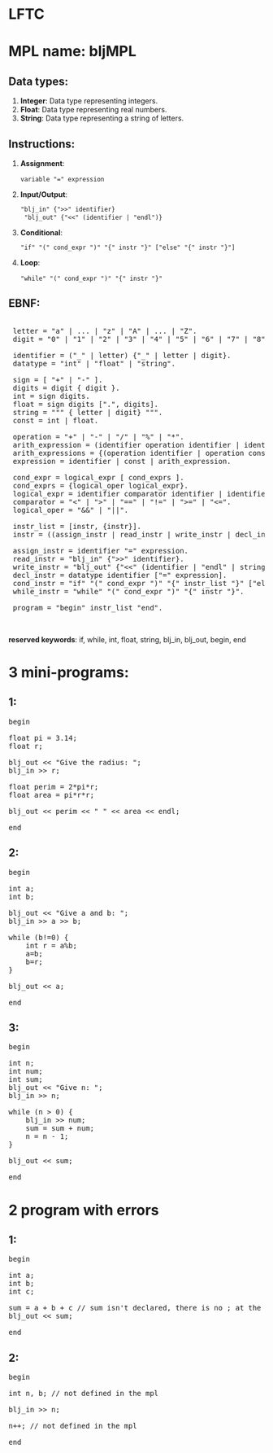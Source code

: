 # LFTC

# MPL name: bljMPL

## Data types: 

 1. **Integer**: Data type representing integers.
 2. **Float**: Data type representing real numbers.
 3. **String**: Data type representing a string of letters.

## Instructions:

 1. **Assignment**: <pre> ``` variable "=" expression ``` </pre>
 2. **Input/Output**: <pre> ``` "blj_in" {">>" identifier} ``` ``` "blj_out" {"<<" (identifier | "endl")}``` </pre>
 3. **Conditional**: <pre> ``` "if" "(" cond_expr ")" "{" instr "}" ["else" "{" instr "}"] ``` </pre>
 4. **Loop**: <pre> ``` "while" "(" cond_expr ")" "{" instr "}" ``` </pre>

## EBNF: 

<pre>

 letter = "a" | ... | "z" | "A" | ... | "Z".
 digit = "0" | "1" | "2" | "3" | "4" | "5" | "6" | "7" | "8" | "9".

 identifier = ("_" | letter) {"_" | letter | digit}.
 datatype = "int" | "float" | "string".

 sign = [ "+" | "-" ].
 digits = digit { digit }.
 int = sign digits.
 float = sign digits [".", digits].
 string = """ { letter | digit} """.
 const = int | float.
 
 operation = "+" | "-" | "/" | "%" | "*".
 arith_expression = (identifier operation identifier | identifier operation const | const operation const) [arith_expressions].
 arith_expressions = {(operation identifier | operation const)}.
 expression = identifier | const | arith_expression.

 cond_expr = logical_expr [ cond_exprs ].
 cond_exprs = {logical_oper logical_expr}.
 logical_expr = identifier comparator identifier | identifier comparator const.
 comparator = "<" | ">" | "==" | "!=" | ">=" | "<=".
 logical_oper = "&&" | "||".

 instr_list = [instr, {instr}].
 instr = ((assign_instr | read_instr | write_instr | decl_instr) ";") | cond_instr | while_instr

 assign_instr = identifier "=" expression.
 read_instr = "blj_in" {">>" identifier}.
 write_instr = "blj_out" {"<<" (identifier | "endl" | string)}.
 decl_instr = datatype identifier ["=" expression].
 cond_instr = "if" "(" cond_expr ")" "{" instr_list "}" ["else" "{" instr "}"].
 while_instr = "while" "(" cond_expr ")" "{" instr "}".

 program = "begin" instr_list "end".
 
 
</pre>

**reserved keywords**: if, while, int, float, string, blj_in, blj_out, begin, end

# 3 mini-programs:

## 1:

<pre>
begin

float pi = 3.14;
float r;

blj_out << "Give the radius: ";
blj_in >> r;

float perim = 2*pi*r;
float area = pi*r*r;

blj_out << perim << " " << area << endl;

end
</pre>

## 2:
<pre>
begin

int a;
int b;

blj_out << "Give a and b: ";
blj_in >> a >> b;

while (b!=0) {
    int r = a%b;
    a=b;
    b=r;
}

blj_out << a;

end
</pre>

## 3:
<pre>
begin

int n;
int num;
int sum;
blj_out << "Give n: ";
blj_in >> n;

while (n > 0) {
    blj_in >> num;
    sum = sum + num;
    n = n - 1;
}

blj_out << sum;

end
</pre>

# 2 program with errors

## 1: 
<pre>
begin

int a;
int b;
int c;

sum = a + b + c // sum isn't declared, there is no ; at the end
blj_out << sum;

end
</pre>

## 2:
<pre>
begin

int n, b; // not defined in the mpl

blj_in >> n;

n++; // not defined in the mpl

end
</pre>